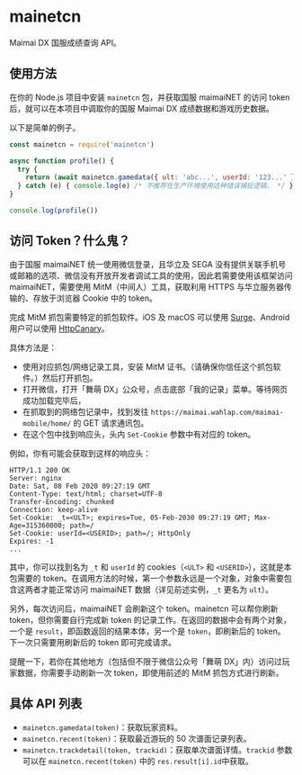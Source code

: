 # mainetcn
Maimai DX 国服成绩查询 API。

## 使用方法
在你的 Node.js 项目中安装 `mainetcn` 包，并获取国服 maimaiNET 的访问 token 后，就可以在本项目中调取你的国服 Maimai DX 成绩数据和游戏历史数据。

以下是简单的例子。

```js
const mainetcn = require('mainetcn')

async function profile() {
  try {
    return (await mainetcn.gamedata({ ult: 'abc...', userId: '123...' }))
  } catch (e) { console.log(e) /* 不推荐在生产环境使用这种错误捕捉逻辑。 */ }
}

console.log(profile())
```

## 访问 Token？什么鬼？
由于国服 maimaiNET 统一使用微信登录，且华立及 SEGA 没有提供关联手机号或邮箱的选项、微信没有开放开发者调试工具的使用，因此若需要使用该框架访问 maimaiNET，需要使用 MitM（中间人）工具，获取利用 HTTPS 与华立服务器传输的、存放于浏览器 Cookie 中的 token。

完成 MitM 抓包需要特定的抓包软件。iOS 及 macOS 可以使用 [Surge](https://blog.wttft.com/201809101/)、Android 用户可以使用 [HttpCanary](https://play.google.com/store/apps/details?id=com.guoshi.httpcanary&hl=zh)。

具体方法是：

- 使用对应抓包/网络记录工具，安装 MitM 证书。（请确保你信任这个抓包软件。）然后打开抓包。
- 打开微信，打开「舞萌 DX」公众号，点击底部「我的记录」菜单。等待网页成功加载完毕后，
- 在抓取到的网络包记录中，找到发往 `https://maimai.wahlap.com/maimai-mobile/home/` 的 GET 请求通讯包。
- 在这个包中找到响应头，头内 `Set-Cookie` 参数中有对应的 token。

例如，你有可能会获取到这样的响应头：

```
HTTP/1.1 200 OK
Server: nginx
Date: Sat, 08 Feb 2020 09:27:19 GMT
Content-Type: text/html; charset=UTF-8
Transfer-Encoding: chunked
Connection: keep-alive
Set-Cookie: _t=<ULT>; expires=Tue, 05-Feb-2030 09:27:19 GMT; Max-Age=315360000; path=/
Set-Cookie: userId=<USERID>; path=/; HttpOnly
Expires: -1
...
```

其中，你可以找到名为 `_t` 和 `userId` 的 cookies（`<ULT>` 和 `<USERID>`），这就是本包需要的 token。在调用方法的时候，第一个参数永远是一个对象，对象中需要包含这两者才能正常访问 maimaiNET 数据（详见前述实例，`_t` 更名为 `ult`）。

另外，每次访问后，maimaiNET 会刷新这个 token。mainetcn 可以帮你刷新 token，但你需要自行完成新 token 的记录工作。在返回的数据中会有两个对象，一个是 `result`，即函数返回的结果本体，另一个是 `token`，即刷新后的 token。下一次只需要用刷新后的 token 即可完成请求。

提醒一下，若你在其他地方（包括但不限于微信公众号「舞萌 DX」内）访问过玩家数据，你需要手动刷新一次 token，即使用前述的 MitM 抓包方式进行刷新。

## 具体 API 列表

- `mainetcn.gamedata(token)`：获取玩家资料。
- `mainetcn.recent(token)`：获取最近游玩的 50 次谱面记录列表。
- `mainetcn.trackdetail(token, trackid)`：获取单次谱面详情。`trackid` 参数可以在 `mainetcn.recent(token)` 中的 `res.result[i].id`中获取。